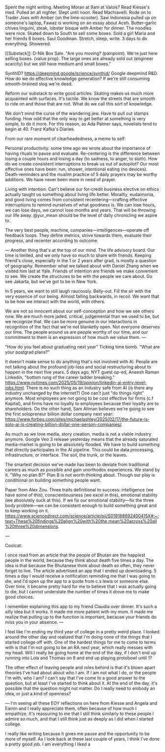 Spent the night writing. Meeting Moran at 9am at Valois? Read Kiesse's med. Pulled an all nighter. Slept until noon. Read Machiavelli. Rode on to Trader Joes with Amber (on the lime-scooter). Saw Indonesia pulled up on someone's laptop, Fawaz is working on an essay about Aceh. Butter-garlic chives linguini, steak, lobster bisque with Amber for dinner. The noodles were nice. Skated down to South to sell some boxes. Sold a girl Maria and her friends 6 boxes. Saul Goodman. Stretch, sleep, write. 3 days to do everything. Showered.

[[Substack]]: D-Nik Box Sale.
"Are you moving? (painpoint). We're just here selling boxes. (value prop). The large ones are already sold out (engineer scarcity) but we still have medium and small boxes."

SynthID? https://deepmind.google/science/synthid/
Google deepmind R&D. How do we do effective knowledge generation?
If we're still consuming smooth-brained slog we're dead.

Reform our substack to write good articles.
Skating makes us much more acquainted with surfaces. It's tactile. We know the streets that are smooth to ride on and those that are not. What do we call this sort of knowledge.

We don't mind the curse of the wandering jew.
Have to pull out stamps funding.
How odd that the only way to get better at something is very simple, to do it more.
For this reason, as Ada Palmer says, novelists tend to begin at 40.
Franz Kafka's Diaries.

From our rare moment of clearheadedness, a memo to self:

Personal productivity: some time ago we wrote about the importance of having rituals to pause and evaluate. Re-centering is the difference between losing a couple hours and losing a day (to sadness, to anger, to sloth). How do we create consistent interruptions to break us out of autopilot? Our most effective ones have been: run, shower, intentional eating (no devices). Death-reminders and the muslim practice of 5 daily prayers may be worthy additions. We have never been more in need of prayer. 

Living with intention. Can't believe our for-credit business elective on ethics actually taught us something about living life better. Morality, eudaimonia, and good living comes from consistent recentering—crafting effective interruptions to remind ourselves of what goodness is. We can lose hours, we can lose days, we cannot lose months and years. That will be throwing our life away. @yur_mean should be the level of daily chronicling we aspire to.

The very best people, machine, companies—intelligences—operate off feedback loops. They define metrics, strive towards them, evaluate their progress, and recenter according to outcome. 

—
Another thing that's at the top of our mind. The life advisory board. Our time is limited, and we only have so much to share with friends. Keeping friend's close, especially in the 1 or 2 years after grad, is mostly a question of geography. Remember what we talked about with Daniel Zhang when we visited him last at Yale. Friends of intention are friends we make convenient to see. We create the structures to be with the people we care about. Go see Jakarta, but we've got to be in New York.

In 5 years, we want to still laugh raucously. Belly-out. Fill the air with the very essence of our being. Almost falling backwards, in recoil. We want that to be how we interact with the world, with others. 

We are not so innocent about our self-conception and how we see others now. We are much more jaded, critical, judgemental than we used to be, but we recognize that. We can be more genuine in our interactions in recognition of the fact that we're not blanketly open. Not everyone deserves our time. The people around us are people worthy of our time, and our commitment to them is an expression of how much we value them.
—

"How do you feel about graduating next year" Ticking time bomb. "What are your postgrad plans?"

It doesn't make sense to do anything that's not involved with AI. People are not talking about the profound job-loss and social restructuring about to happen in the next five years. 5 days ago, NYT guest op-ed, Aneesh Raman Linkedin, "bottom rung of the career ladder breaking." https://www.nytimes.com/2025/05/19/opinion/linkedin-ai-entry-level-jobs.html. There is no such thing as an industry safe from AI (is there any industry unchanged by the internet?) One can't just "do things right" anymore. Most employees are not going to be cost effective for firms (c.f Kapital), and firms have no loyalty to employees because their loyalty are to shareholders. On the other hand, Sam Altman believes we're going to see the first solopreneur billion dollar company next year: https://www.forbes.com/sites/michaelashley/2025/02/17/the-future-is-solo-ai-is-creating-billion-dollar-one-person-companies/. 

As much as we love media, story creation, media is not a viable industry anymore. Google Veo 3 release yesterday means that the already saturated media-market is going to be absolutely flooded. We have to build something that directly participates in the AI pipeline. This could be data processing, infrastructure, or interface. The soil, the trunk, or the leaves. 

The smartest decision we've made has been to deviate from traditional careers as much as possible and gain unorthodox experiences. We stand by it. "Why no plan B?" Plan B is not worth thinking about. Though our play is conditional on building something  people want.

Paper from Alex Zou. Three traits definitional to success: intelligence (we have some of this), conscientiousness (we excel in this), emotional stability (we absolutely suck at this). If we fix our emotional stability—fix the three body problem—we can be consistent enough to build something great and to keep working on it.
https://www.sciencedirect.com/science/article/pii/S019188692400415X#:~:text=These%20findings%20align%20with%20the,mean%20across%20all%20three%20dimensions.

—

Coolcat:

I once read from an article that the people of Bhutan are the happiest people in the world, because they think about death five times a day. The idea is that because the Bhutanese think about death so often, they never forget to live. The article advertised an app that I ended up downloading. 5 times a day I would receive a notification reminding me that I was going to die, and I'd open up the app to a quote from c.s lewis or someone else. Over time, it became pretty hard for me to believe that I was actually going to die, but I cannot understate the number of times it drove me to make good choices.

I remember explaining this app to my friend Claudia over dinner. It's such a silly idea but it works. It made me more patient with my mom. It made me realize that pulling up to the function is important, because your friends do miss you in your absence. 
—

I feel like I'm ending my third year of college in a pretty weird place. I looked around the other day and realized that I'm doing none of the things that I started college off with. One of the hardest things for me to come to terms with is that I'm not going to be an RA next year, which really messes with my head. Will I really be going home at the end of the day, if I don't end up running into Lola and Thomas on 9 and end up playing protobowl until 1?

The other effect of leaving people and roles behind is that it's blown apart theories I've had about about who I am. If I am not what I do, or the people I'm with, who I am? I can't say that I've come to a good answer to the question, but at least I've started to think about it. At the end of the day, it's possible that the question might not matter. Do I really need to embody an idea, or just a kind of openness?

—
I'm seeing all these EOY reflections on here from Kiesse and Angela and Eamin and I really appreciate them, often because of how much I empathize. It's reassuring to me that I still think similarly to these people I admire so much, and that I still think just as deeply as I did when I started college.

I really like writing because it gives me pause and the opportunity to be more of myself. As I look back at these last couple of years, I think I've done a pretty good job. I am everything I liked a
